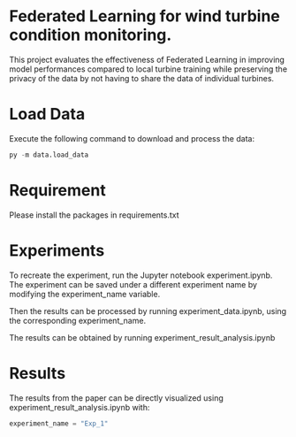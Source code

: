 # Federated Learning for wind turbine condition monitoring. 

This project evaluates the effectiveness of Federated Learning in improving model performances compared to local turbine training while preserving the privacy of the data by not having to share the data of individual turbines. 


# Load Data

Execute the following command to download and process the data:
``` python
py -m data.load_data
```


# Requirement 

Please install the packages in requirements.txt

# Experiments

To recreate the experiment, run the Jupyter notebook experiment.ipynb. 
The experiment can be saved under a different experiment name by modifying the experiment_name variable. 

Then the results can be processed by running experiment_data.ipynb, using the corresponding experiment_name. 

The results can be obtained by running experiment_result_analysis.ipynb

# Results

The results from the paper can be directly visualized using experiment_result_analysis.ipynb with:
``` python
experiment_name = "Exp_1"
``` 
